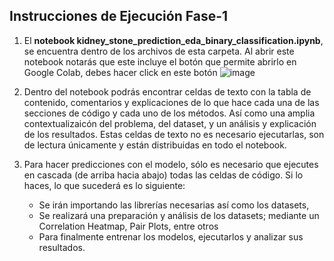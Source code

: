 ## Instrucciones de Ejecución Fase-1

1. El **notebook kidney_stone_prediction_eda_binary_classification.ipynb**, se encuentra dentro de los archivos de esta carpeta. Al abrir este notebook notarás que este incluye el botón que permite abrirlo en Google Colab, debes hacer click en este botón
![image](https://github.com/Jhonier-Jimenez/kidney-stone-prediction/assets/32853930/3562ee45-58aa-43c0-8a2a-c65f398308f0)

2. Dentro del notebook podrás encontrar celdas de texto con la tabla de contenido, comentarios y explicaciones de lo que hace cada una de las secciones de código y cada uno de los métodos. Así como una amplia contextualizaicón del problema, del dataset, y un análisis y explicación de los resultados. Estas celdas de texto no es necesario ejecutarlas, son de lectura únicamente y están distribuidas en todo el notebook.

3. Para hacer predicciones con el modelo, sólo es necesario que ejecutes en cascada (de arriba hacia abajo) todas las celdas de código. Si lo haces, lo que sucederá es lo siguiente:
   - Se irán importando las librerías necesarias así como los datasets,
   - Se realizará una preparación y análisis de los datasets; mediante un Correlation Heatmap, Pair Plots, entre otros
   - Para finalmente entrenar los modelos, ejecutarlos y analizar sus resultados.


